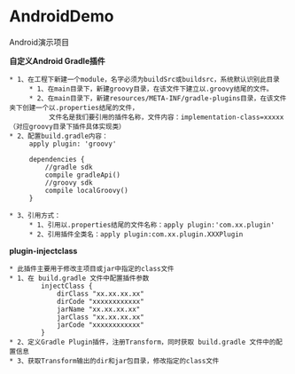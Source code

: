 # AndroidDemo

Android演示项目

**自定义Android Gradle插件**

    * 1、在工程下新建一个module，名字必须为buildSrc或buildsrc，系统默认识别此目录
         * 1、在main目录下，新建groovy目录，在该文件下建立以.groovy结尾的文件。
         * 2、在main目录下，新建resources/META-INF/gradle-plugins目录，在该文件夹下创建一个以.properties结尾的文件，
              文件名是我们要引用的插件名称，文件内容：implementation-class=xxxxx（对应groovy目录下插件具体实现类）
    * 2、配置build.gradle内容：
         apply plugin: 'groovy'

         dependencies {
             //gradle sdk
             compile gradleApi()
             //groovy sdk
             compile localGroovy()
         }

    * 3、引用方式：
         * 1、引用以.properties结尾的文件名称：apply plugin:'com.xx.plugin'
         * 2、引用插件全类名：apply plugin:com.xx.plugin.XXXPlugin

**plugin-injectclass**

    * 此插件主要用于修改主项目或jar中指定的class文件
    * 1、在 build.gradle 文件中配置插件参数
            injectClass {
                dirClass "xx.xx.xx.xx"
                dirCode "xxxxxxxxxxxx"
                jarName "xx.xx.xx.xx"
                jarClass "xx.xx.xx.xx"
                jarCode "xxxxxxxxxxxx"
            }
    * 2、定义Gradle Plugin插件，注册Transform，同时获取 build.gradle 文件中的配置信息
    * 3、获取Transform输出的dir和jar包目录，修改指定的class文件
